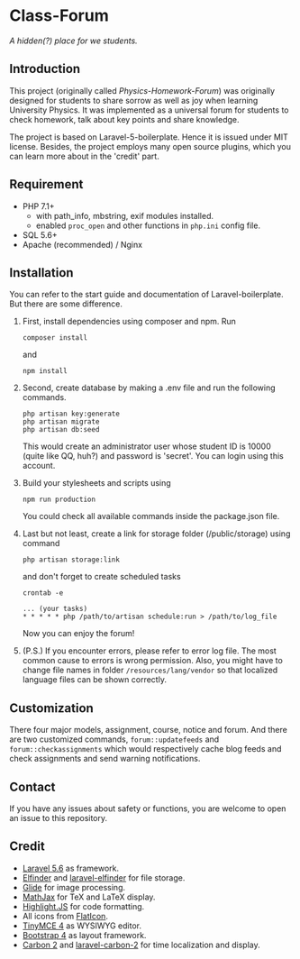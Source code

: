 # Class-Forum

*A hidden(?) place for we students.*

## Introduction

This project (originally called *Physics-Homework-Forum*) was 
 originally designed for students to  share sorrow as well as
 joy when learning University Physics. It was implemented as 
 a universal forum for students to check homework, talk about
 key points and share knowledge.

The project is based on Laravel-5-boilerplate. 
 Hence it is issued under MIT license. Besides, the 
 project employs many open source plugins, which you can learn
 more about in the 'credit' part.

## Requirement

- PHP 7.1+
  - with path_info, mbstring, exif modules installed.
  - enabled ``proc_open`` and other functions in 
    ``php.ini`` config file.
- SQL 5.6+
- Apache (recommended) / Nginx

## Installation

You can refer to the start guide and documentation 
of Laravel-boilerplate. But there are some difference.

1. First, install dependencies using composer and npm. Run 

   ```shell
   composer install
   ```

   and

   ```shell
   npm install
   ```

2. Second, create database by making a .env file 
   and run the following commands.

   ```shell
   php artisan key:generate
   php artisan migrate
   php artisan db:seed
   ```

   This would create an administrator user whose
   student ID is 10000 (quite like QQ, huh?) and 
   password is 'secret'. You can login using this 
   account.

3. Build your stylesheets and scripts using

   ```shell
   npm run production
   ```

   You could check all available commands inside the 
   package.json file.

4. Last but not least, create a link for storage 
folder (/public/storage) using command 

   ```
   php artisan storage:link
   ```

   and don't forget to create scheduled tasks

   ```
   crontab -e
   
   ... (your tasks)
   * * * * * php /path/to/artisan schedule:run > /path/to/log_file
   ```

   Now you can enjoy the forum!
   
5. (P.S.) If you encounter errors, please refer to 
 error log file. The most common cause to errors is 
 wrong permission. Also, you might have to change file
 names in folder ``/resources/lang/vendor`` so that 
 localized language files can be shown correctly.
 
## Customization

There four major models, assignment, course, notice
 and forum. And there are two customized commands,
 ``forum::updatefeeds`` and ``forum::checkassignments``
 which would respectively cache blog feeds and check
 assignments and send warning notifications.

## Contact

If you have any issues about safety or functions, you are welcome to open an issue to this repository.

## Credit

*   [Laravel 5.6](https://laravel.com/) as framework.
*   [Elfinder](https://github.com/Studio-42/elFinder) and [laravel-elfinder](https://github.com/barryvdh/laravel-elfinder) for file storage.
*   [Glide](http://glide.thephpleague.com/) for image processing.
*   [MathJax](https://www.mathjax.org/) for TeX and LaTeX display.
*   [Highlight.JS](https://highlightjs.org/) for code formatting.
*   All icons from [FlatIcon](https://www.flaticon.com/).
*   [TinyMCE 4](https://www.tiny.cloud/) as WYSIWYG editor.
*   [Bootstrap 4](http://getbootstrap.com/) as layout framework.
*   [Carbon 2](https://carbon.nesbot.com/) and [laravel-carbon-2](https://github.com/kylekatarnls/laravel-carbon-2) for time localization and display.